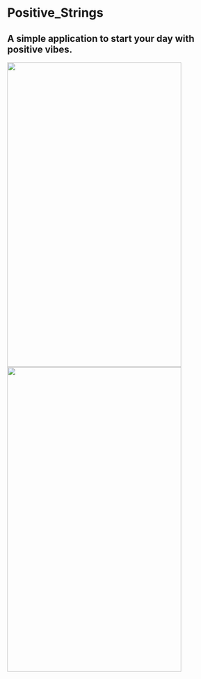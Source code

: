 # Positive_Strings

## A simple application to start your day with positive vibes.

<img src="https://user-images.githubusercontent.com/77115663/174600205-72e31e4a-14ce-4f20-bca1-cb115da2379e.jpeg" align=left height=700 width=400>
<img src="https://user-images.githubusercontent.com/77115663/174600221-a37d1aad-911d-4e5a-99d7-22053b6b8065.jpeg" height=700 width=400>
